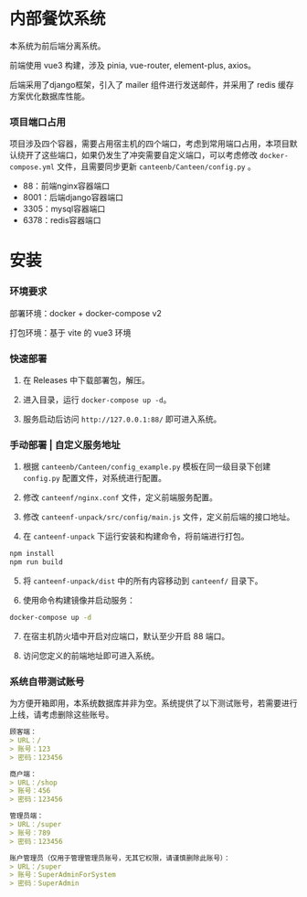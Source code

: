 # 内部餐饮系统

本系统为前后端分离系统。

前端使用 vue3 构建，涉及 pinia, vue-router, element-plus, axios。

后端采用了django框架，引入了 mailer 组件进行发送邮件，并采用了 redis 缓存方案优化数据库性能。

### 项目端口占用

项目涉及四个容器，需要占用宿主机的四个端口，考虑到常用端口占用，本项目默认绕开了这些端口，如果仍发生了冲突需要自定义端口，可以考虑修改 `docker-compose.yml` 文件，且需要同步更新 `canteenb/Canteen/config.py` 。

- 88：前端nginx容器端口
- 8001：后端django容器端口
- 3305：mysql容器端口
- 6378：redis容器端口

# 安装

### 环境要求

部署环境：docker + docker-compose v2

打包环境：基于 vite 的 vue3 环境

### 快速部署

1. 在 Releases 中下载部署包，解压。

2. 进入目录，运行 `docker-compose up -d`。

3. 服务启动后访问 `http://127.0.0.1:88/` 即可进入系统。

### 手动部署 | 自定义服务地址

1. 根据 `canteenb/Canteen/config_example.py` 模板在同一级目录下创建 `config.py` 配置文件，对系统进行配置。

2. 修改 `canteenf/nginx.conf` 文件，定义前端服务配置。

3. 修改 `canteenf-unpack/src/config/main.js` 文件，定义前后端的接口地址。

4. 在 `canteenf-unpack` 下运行安装和构建命令，将前端进行打包。

```bash
npm install
npm run build
```

5. 将 `canteenf-unpack/dist` 中的所有内容移动到 `canteenf/` 目录下。

6. 使用命令构建镜像并启动服务：

```bash
docker-compose up -d
```

7. 在宿主机防火墙中开启对应端口，默认至少开启 88 端口。

8. 访问您定义的前端地址即可进入系统。

### 系统自带测试账号

为方便开箱即用，本系统数据库并非为空。系统提供了以下测试账号，若需要进行上线，请考虑删除这些账号。

```markdown
顾客端：
> URL：/
> 账号：123
> 密码：123456

商户端：
> URL：/shop
> 账号：456
> 密码：123456

管理员端：
> URL：/super
> 账号：789
> 密码：123456

账户管理员（仅用于管理管理员账号，无其它权限，请谨慎删除此账号）：
> URL：/super
> 账号：SuperAdminForSystem
> 密码：SuperAdmin
```

